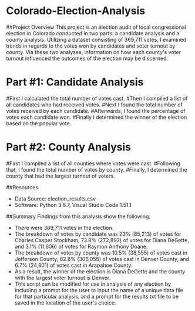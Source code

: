# Colorado-Election-Analysis

##Project Overview
This project is an election audit of local congressional election in Colorado conducted in two parts: a candidate analysis and a county analysis. Utilizing a dataset consisting of 369,711 votes, I examined trends in regards to the votes won by candidates and voter turnout by county. Via these two analyses, information on how each county's voter turnout influenced the outcomes of the election may be discerned.    

# Part #1: Candidate Analysis
#First I calculated the total number of votes cast. 
#Then I compiled a list of all candidates who had received votes.
#Next I found the total number of votes received by each candidate. 
#Afterwards, I found the percentage of votes each candidate won.
#Finally I determined the winner of the election based on the popular vote.

# Part #2: County Analysis
#First I compiled a list of all counties where votes were cast.
#Following that, I found the total number of votes by county. 
#Finally, I determined the county that had the largest turnout of voters. 

##Resources
- Data Source: election_results.csv
- Software: Python 3.6.7, Visual Studio Code 1.51.1

##Summary
Findings from this analysis show the following:
 - There were 369,711 votes in the election. 
 - The breakdown of votes by candidate was 23% (85,213) of votes for Charles Casper Stockham, 73.8% (272,892) of votes for Diana DeGette, and 3.1% (11,606) of votes for Raymon Anthony Doane.
 - The breakdown of votes by county was 10.5% (38,555) of votes cast in Jefferson County, 82.8% (306,055) of votes cast in Denver County, and 6.7% (24,801) of votes cast in Arapahoe County.     
- As a result, the winner of the election is Diana DeGette and the county with the largest voter turnout is Denver.
- This script can be modified for use in analysis of any election by including a prompt for the user to input the name of a unique data file for that particular analysis, and a prompt for the results txt file to be saved in the location of the user's choice.  
